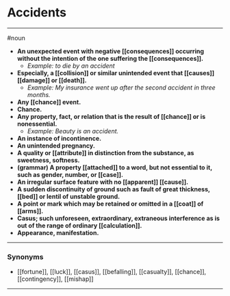 # Accidents
---
#noun
- **An unexpected event with negative [[consequences]] occurring without the intention of the one suffering the [[consequences]].**
	- _Example: to die by an accident_
- **Especially, a [[collision]] or similar unintended event that [[causes]] [[damage]] or [[death]].**
	- _Example: My insurance went up after the second accident in three months._
- **Any [[chance]] event.**
- **Chance.**
- **Any property, fact, or relation that is the result of [[chance]] or is nonessential.**
	- _Example: Beauty is an accident._
- **An instance of incontinence.**
- **An unintended pregnancy.**
- **A quality or [[attribute]] in distinction from the substance, as sweetness, softness.**
- **(grammar) A property [[attached]] to a word, but not essential to it, such as gender, number, or [[case]].**
- **An irregular surface feature with no [[apparent]] [[cause]].**
- **A sudden discontinuity of ground such as fault of great thickness, [[bed]] or lentil of unstable ground.**
- **A point or mark which may be retained or omitted in a [[coat]] of [[arms]].**
- **Casus; such unforeseen, extraordinary, extraneous interference as is out of the range of ordinary [[calculation]].**
- **Appearance, manifestation.**
---
### Synonyms
- [[fortune]], [[luck]], [[casus]], [[befalling]], [[casualty]], [[chance]], [[contingency]], [[mishap]]
---
